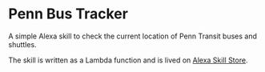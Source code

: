 # Penn Bus Tracker
A simple Alexa skill to check the current location of Penn Transit buses and shuttles.

The skill is written as a Lambda function and is lived on [Alexa Skill Store](https://www.amazon.com/dp/B072SHJC8H).
